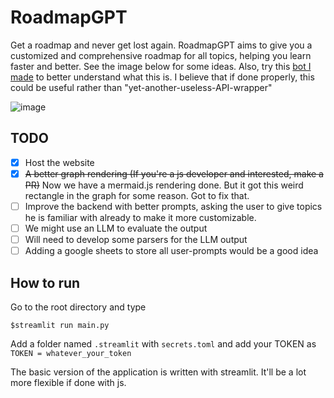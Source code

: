 # RoadmapGPT
Get a roadmap and never get lost again. RoadmapGPT aims to give you a customized and comprehensive roadmap for all topics, helping you learn faster and better. See the image below for some ideas. Also, try this [bot I made](https://poe.com/Roadmap) to better understand what this is. I believe that if done properly, this could be useful rather than "yet-another-useless-API-wrapper"

![image](https://github.com/robinroy03/RoadmapGPT/assets/115863770/1a39d6f0-54fe-4cd2-9cf6-0188d135d0b2)

## TODO

- [X] Host the website 
- [X] ~~A better graph rendering (If you're a js developer and interested, make a PR)~~ 
Now we have a mermaid.js rendering done. But it got this weird rectangle in the graph for some reason. Got to fix that.
- [ ] Improve the backend with better prompts, asking the user to give topics he is familiar with already to make it more customizable.
- [ ] We might use an LLM to evaluate the output 
- [ ] Will need to develop some parsers for the LLM output
- [ ] Adding a google sheets to store all user-prompts would be a good idea

## How to run

Go to the root directory and type 
```
$streamlit run main.py
```

Add a folder named `.streamlit` with `secrets.toml` and add your TOKEN as `TOKEN = whatever_your_token`

The basic version of the application is written with streamlit. It'll be a lot more flexible if done with js.